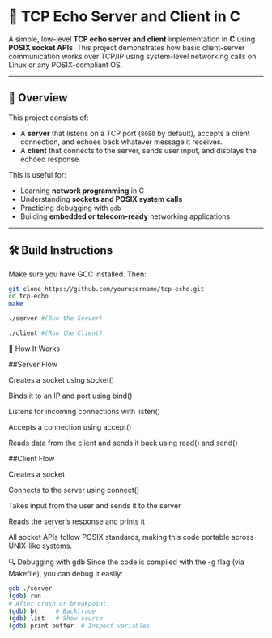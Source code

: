 # 🔁 TCP Echo Server and Client in C

A simple, low-level **TCP echo server and client** implementation in **C** using **POSIX socket APIs**. This project demonstrates how basic client-server communication works over TCP/IP using system-level networking calls on Linux or any POSIX-compliant OS.

---

## 📌 Overview

This project consists of:
- A **server** that listens on a TCP port (`8080` by default), accepts a client connection, and echoes back whatever message it receives.
- A **client** that connects to the server, sends user input, and displays the echoed response.

This is useful for:
- Learning **network programming** in C
- Understanding **sockets and POSIX system calls**
- Practicing debugging with `gdb`
- Building **embedded or telecom-ready** networking applications

---

## 🛠️ Build Instructions

Make sure you have GCC installed. Then:

```bash
git clone https://github.com/yourusername/tcp-echo.git
cd tcp-echo
make
```

``` bash 
./server #(Run the Server)
```

``` bash 
./client #(Run the Client)
```

🔧 How It Works

##Server Flow

Creates a socket using socket()

Binds it to an IP and port using bind()

Listens for incoming connections with listen()

Accepts a connection using accept()

Reads data from the client and sends it back using read() and send()

##Client Flow

Creates a socket

Connects to the server using connect()

Takes input from the user and sends it to the server

Reads the server’s response and prints it

All socket APIs follow POSIX standards, making this code portable across UNIX-like systems.

🔍 Debugging with gdb
Since the code is compiled with the -g flag (via Makefile), you can debug it easily:
```bash 
gdb ./server
(gdb) run
# After crash or breakpoint:
(gdb) bt     # Backtrace
(gdb) list   # Show source
(gdb) print buffer  # Inspect variables
```
